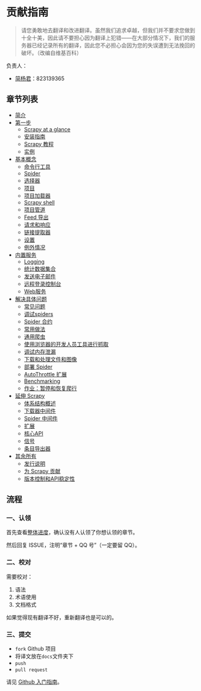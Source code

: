 # 贡献指南

> 请您勇敢地去翻译和改进翻译。虽然我们追求卓越，但我们并不要求您做到十全十美，因此请不要担心因为翻译上犯错——在大部分情况下，我们的服务器已经记录所有的翻译，因此您不必担心会因为您的失误遭到无法挽回的破坏。（改编自维基百科）

负责人：

+   [简杨君](https://github.com/yangjiada)：823139365

## 章节列表

+   [简介](docs/index.md)
+   [第一步](docs/2.md)
    +   [Scrapy at a glance](docs/3.md)
    +   [安装指南](docs/4.md)
    +   [Scrapy 教程](docs/5.md)
    +   [实例](docs/6.md)
+   [基本概念](docs/7.md)
    +   [命令行工具](docs/8.md)
    +   [Spider](docs/9.md)
    +   [选择器](docs/10.md)
    +   [项目](docs/11.md)
    +   [项目加载器](docs/12.md)
    +   [Scrapy shell](docs/13.md)
    +   [项目管道](docs/14.md)
    +   [Feed 导出](docs/15.md)
    +   [请求和响应](docs/16.md)
    +   [链接提取器](docs/17.md)
    +   [设置](docs/18.md)
    +   [例外情况](docs/19.md)
+   [内置服务](docs/20.md)
    +   [Logging](docs/21.md)
    +   [统计数据集合](docs/22.md)
    +   [发送电子邮件](docs/23.md)
    +   [远程登录控制台](docs/24.md)
    +   [Web服务](docs/25.md)
+   [解决具体问题](docs/26.md)
    +   [常见问题](docs/27.md)
    +   [调试spiders](docs/28.md)
    +   [Spider 合约](docs/29.md)
    +   [常用做法](docs/30.md)
    +   [通用爬虫](docs/31.md)
    +   [使用浏览器的开发人员工具进行抓取](docs/32.md)
    +   [调试内存泄漏](docs/33.md)
    +   [下载和处理文件和图像](docs/34.md)
    +   [部署 Spider](docs/35.md)
    +   [AutoThrottle 扩展](docs/36.md)
    +   [Benchmarking](docs/37.md)
    +   [作业：暂停和恢复爬行](docs/38.md)
+   [延伸 Scrapy](docs/39.md)
    +   [体系结构概述](docs/40.md)
    +   [下载器中间件](docs/41.md)
    +   [Spider 中间件](docs/42.md)
    +   [扩展](docs/43.md)
    +   [核心API](docs/44.md)
    +   [信号](docs/45.md)
    +   [条目导出器](docs/46.md)
+   [其余所有](docs/47.md)
    +   [发行说明](docs/48.md)
    +   [为 Scrapy 贡献](docs/49.md)
    +   [版本控制和API稳定性](docs/50.md)

## 流程

### 一、认领

首先查看[整体进度](https://github.com/apachecn/scrapy-doc-zh/issues/1)，确认没有人认领了你想认领的章节。
 
然后回复 ISSUE，注明“章节 + QQ 号”（一定要留 QQ）。

### 二、校对

需要校对：

1.  语法
2.  术语使用
3.  文档格式

如果觉得现有翻译不好，重新翻译也是可以的。

### 三、提交

+   `fork` Github 项目
+   将译文放在`docs`文件夹下
+   `push`
+   `pull request`

请见 [Github 入门指南](https://github.com/apachecn/kaggle/blob/master/docs/GitHub)。
